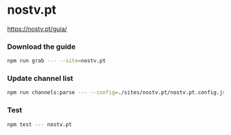 # nostv.pt

https://nostv.pt/guia/

### Download the guide

```sh
npm run grab --- --site=nostv.pt
```

### Update channel list

```sh
npm run channels:parse --- --config=./sites/nostv.pt/nostv.pt.config.js --output=./sites/nostv.pt/nostv.pt.channels.xml
```

### Test

```sh
npm test --- nostv.pt
```
